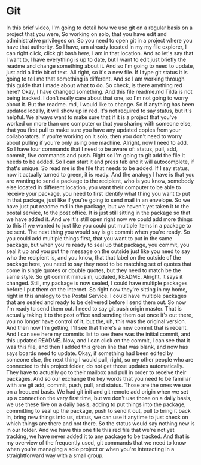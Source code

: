 # Git

  
In this brief video, I'm going to detail how we use git on a regular basis on a project that you were, So working on solo, that you have edit and administrative privileges on. So you need to open git in a project where you have that authority. So I have, am already located in my my file explorer, I can right click, click git bash here, I am in that location. And so let's say that I want to, I have everything is up to date, but I want to edit just briefly the readme and change something about it. And so I'm going to need to update, just add a little bit of text. All right, so it's a new file. If I type git status it is going to tell me that something is different. And so I am working through this guide that I made about what to do. So check, is there anything red here? Okay, I have changed something. And this file readme.md Tilda is not being tracked. I don't really care about that one, so I'm not going to worry about it. But the readme. md, I would like to change. So if anything has been updated locally, it will show up in red. It's not required to say status, but it's helpful. We always want to make sure that if it is a project that you've worked on more than one computer or that you sharing with someone else, that you first pull to make sure you have any updated copies from your collaborators. If you're working on it solo, then you don't need to worry about pulling if you're only using one machine. Alright, now I need to add. So I have four commands that I need to be aware of: status, pull, add, commit, five commands and push. Right so I'm going to git add the file It needs to be added. So I can start it and press tab and it will autocomplete, if that's unique. So read me is the file that needs to be added. If I say status, now it actually turned to green, it is ready. And the analogy I have is that you are wanting to send a package to the recipient, who is you know, somebody else located in different location, you want their computer to be able to receive your package, you need to first identify what thing you want to put in that package, just like if you're going to send mail in an envelope. So we have just put readme.md in the package, but we haven't yet taken it to the postal service, to the post office. It is just still sitting in the package so that we have added it. And we it's still open right now we could add more things to this if we wanted to just like you could put multiple items in a package to be sent. The next thing you would say is git commit when you're ready. So you could add multiple things first, that you want to put in the same package, but when you're ready to seal up that package, you commit, you seal it up and you put the message on the outside just like you need to say who the recipient is, and you know, that that label on the outside of the package here, you need to say they need to be matching set of quotes that come in single quotes or double quotes, but they need to match be the same style. So git commit minus m, updated, README. Alright, it says it changed. Still, my package is now sealed, I could have multiple packages before I put them on the internet. So right now they're sitting in my home, right in this analogy to the Postal Service. I could have multiple packages that are sealed and ready to be delivered before I send them out. So now I'm ready to send them out. I need to say git push origin master. That is actually taking it to the post office and sending them out once it's out there, you no longer have control of it, but the, uh, this was the original version. And then now I'm getting, I'll see that there's a new commit that is recent. And I can see here my commits list to see there was the initial commit, and this updated README. Now, and I can click on the commit, I can see that it was this file, and then I added this green line that was blank, and now has says boards need to update. Okay, if something had been edited by someone else, the next thing I would pull, right, so my other people who are connected to this project folder, do not get those updates automatically. They have to actually go to their mailbox and pull in order to receive their packages. And so our exchange the key words that you need to be familiar with are git add, commit, push, pull, and status. Those are the ones we use on a frequent basis. We had git init and git remote add origin when we set up a connection the very first time, but we don't use those on a daily basis, we use these five on a daily basis, adding to put things into the package, committing to seal up the package, push to send it out, pull to bring it back in, bring new things into us, status, we can use it anytime to just check on which things are there and not there. So the status would say nothing new is in our folder. And we have this one file this red file that we're not yet tracking, we have never added it to any package to be tracked. And that is my overview of the frequently used, git commands that we need to know when you're managing a solo project or when you're interacting in a straightforward way with a small group.

